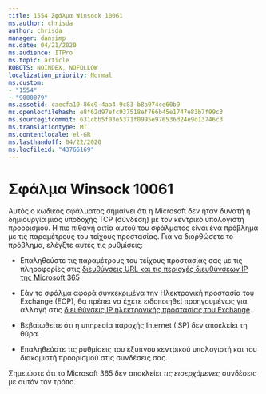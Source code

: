 ```yaml
---
title: 1554 Σφάλμα Winsock 10061
ms.author: chrisda
author: chrisda
manager: dansimp
ms.date: 04/21/2020
ms.audience: ITPro
ms.topic: article
ROBOTS: NOINDEX, NOFOLLOW
localization_priority: Normal
ms.custom:
- "1554"
- "9000079"
ms.assetid: caecfa19-86c9-4aa4-9c83-b8a974ce60b9
ms.openlocfilehash: e8f62d97efc937518ef766b45e1747e83b7f99c3
ms.sourcegitcommit: 631cbb5f03e5371f0995e976536d24e9d13746c3
ms.translationtype: MT
ms.contentlocale: el-GR
ms.lasthandoff: 04/22/2020
ms.locfileid: "43766169"
---
```

# <a name="winsock-error-10061"></a>Σφάλμα Winsock 10061

Αυτός ο κωδικός σφάλματος σημαίνει ότι η Microsoft δεν ήταν δυνατή η δημιουργία μιας υποδοχής TCP (σύνδεση) με τον κεντρικό υπολογιστή προορισμού. Η πιο πιθανή αιτία αυτού του σφάλματος είναι ένα πρόβλημα με τις παραμέτρους του τείχους προστασίας. Για να διορθώσετε το πρόβλημα, ελέγξτε αυτές τις ρυθμίσεις:

- Επαληθεύστε τις παραμέτρους του τείχους προστασίας σας με τις πληροφορίες στις [διευθύνσεις URL και τις περιοχές διευθύνσεων IP της Microsoft 365](https://docs.microsoft.com/office365/enterprise/urls-and-ip-address-ranges)

- Εάν το σφάλμα αφορά συγκεκριμένα την Ηλεκτρονική προστασία του Exchange (EOP), θα πρέπει να έχετε ειδοποιηθεί προηγουμένως για αλλαγή στις [διευθύνσεις IP ηλεκτρονικής προστασίας του Exchange](https://docs.microsoft.com/office365/SecurityCompliance/eop/exchange-online-protection-ip-addresses).

- Βεβαιωθείτε ότι η υπηρεσία παροχής Internet (ISP) δεν αποκλείει τη θύρα.

- Επαληθεύστε τις ρυθμίσεις του έξυπνου κεντρικού υπολογιστή και του διακομιστή προορισμού στις συνδέσεις σας.

Σημειώστε ότι το Microsoft 365 δεν αποκλείει *τις εισερχόμενες* συνδέσεις με αυτόν τον τρόπο.

